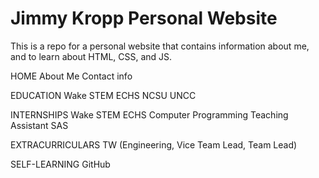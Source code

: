 # Jimmy Kropp Personal Website
This is a repo for a personal website that contains information about me, and to learn about HTML, CSS, and JS.

HOME
About Me
Contact info

EDUCATION
Wake STEM ECHS
NCSU
UNCC

INTERNSHIPS
Wake STEM ECHS Computer Programming Teaching Assistant
SAS

EXTRACURRICULARS
TW (Engineering, Vice Team Lead, Team Lead)

SELF-LEARNING
GitHub

